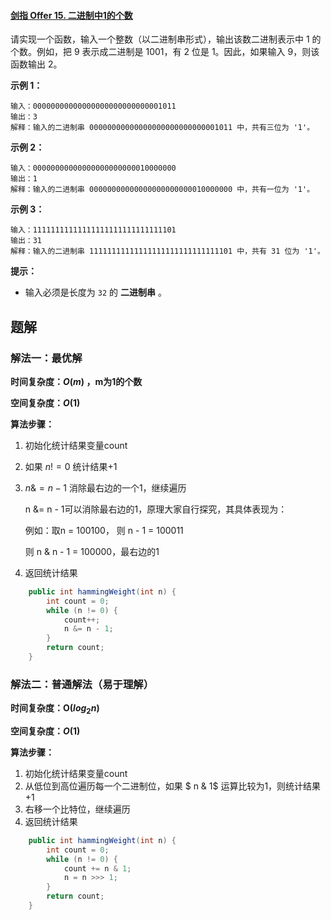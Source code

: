 #### [剑指 Offer 15. 二进制中1的个数](https://leetcode-cn.com/problems/er-jin-zhi-zhong-1de-ge-shu-lcof/)

请实现一个函数，输入一个整数（以二进制串形式），输出该数二进制表示中 1 的个数。例如，把 9 表示成二进制是 1001，有 2 位是 1。因此，如果输入 9，则该函数输出 2。

 

**示例 1：**

```
输入：00000000000000000000000000001011
输出：3
解释：输入的二进制串 00000000000000000000000000001011 中，共有三位为 '1'。
```

**示例 2：**

```
输入：00000000000000000000000010000000
输出：1
解释：输入的二进制串 00000000000000000000000010000000 中，共有一位为 '1'。
```

**示例 3：**

```
输入：11111111111111111111111111111101
输出：31
解释：输入的二进制串 11111111111111111111111111111101 中，共有 31 位为 '1'。
```

 

**提示：**

-   输入必须是长度为 `32` 的 **二进制串** 。



## 题解

### 解法一：最优解

**时间复杂度：$O(m)$ ，m为1的个数**

**空间复杂度：$O(1)$​**

**算法步骤：**

1.  初始化统计结果变量count

2.  如果 $n != 0$ 统计结果+1

3.  $n \&= n - 1$ 消除最右边的一个1，继续遍历

    n &= n - 1可以消除最右边的1，原理大家自行探究，其具体表现为：

    例如：取n = 100100， 则 n - 1 = 100011

    则 n & n - 1 = 100000，最右边的1

4.  返回统计结果

```java
    public int hammingWeight(int n) {
        int count = 0;
        while (n != 0) {
            count++;
            n &= n - 1;
        }
        return count;
    }
```



### 解法二：普通解法（易于理解）

**时间复杂度：O($log_2n$)** 

**空间复杂度：$O(1)$**

**算法步骤：**

1.  初始化统计结果变量count
2.  从低位到高位遍历每一个二进制位，如果 $ n \& 1$ 运算比较为1，则统计结果+1
3.  右移一个比特位，继续遍历
4.  返回统计结果

```java
    public int hammingWeight(int n) {
        int count = 0;
        while (n != 0) {
            count += n & 1;
            n = n >>> 1;
        }
        return count;
    }
```

